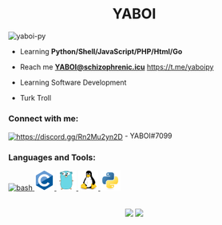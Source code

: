 <h1 align="center">
YABOI
 
  
</h1>


<p align="left"> <img src="https://komarev.com/ghpvc/?username=yaboi-py&label=Profile%20views&color=0e75b6&style=flat" alt="yaboi-py" /> </p>


- Learning **Python/Shell/JavaScript/PHP/Html/Go**

- Reach me **YABOI@schizophrenic.icu** https://t.me/yaboipy

- Learning Software Development

- Turk Troll

<h3 align="left">Connect with me:</h3>
<p align="left">
<a href="https://discord.gg/Rn2Mu2yn2D" target="blank"><img align="center" src="https://raw.githubusercontent.com/rahuldkjain/github-profile-readme-generator/master/src/images/icons/Social/discord.svg" alt="https://discord.gg/Rn2Mu2yn2D" height="30" width="40" /></a> - YABOI#7099
</p>

<h3 align="left">Languages and Tools:</h3>
<p align="left"> <a href="https://www.gnu.org/software/bash/" target="_blank" rel="noreferrer"> <img src="https://www.vectorlogo.zone/logos/gnu_bash/gnu_bash-icon.svg" alt="bash" width="40" height="40"/> </a> <a href="https://www.cprogramming.com/" target="_blank" rel="noreferrer"> <img src="https://raw.githubusercontent.com/devicons/devicon/master/icons/c/c-original.svg" alt="c" width="40" height="40"/> </a> <a href="https://golang.org" target="_blank" rel="noreferrer"> <img src="https://raw.githubusercontent.com/devicons/devicon/master/icons/go/go-original.svg" alt="go" width="40" height="40"/> </a> <a
href="https://www.linux.org/" target="_blank" rel="noreferrer"> <img src="https://raw.githubusercontent.com/devicons/devicon/master/icons/linux/linux-original.svg" alt="linux" width="40" height="40"/> </a> <a 
href="https://www.python.org" target="_blank" rel="noreferrer"> <img src="https://raw.githubusercontent.com/devicons/devicon/master/icons/python/python-original.svg" alt="python" width="40" height="40"/> </a> </p>


<h2 align="center"> 
 <p align="center">   

 <img height=150 src="https://github-readme-stats.vercel.app/api/top-langs/?username=YABOI-py&layout=compact&theme=dark"> 

  
  
  
  
 <img height=150 src="https://github-readme-stats.vercel.app/api?username=YABOI-py&count_private=true&show_icons=true&theme=dark"> 

 </h2> 

 </p> 

 
